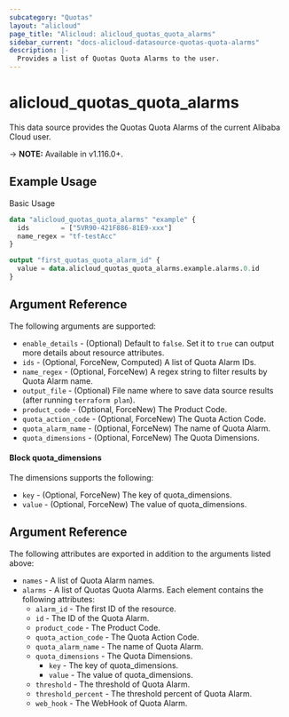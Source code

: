 ```yaml
---
subcategory: "Quotas"
layout: "alicloud"
page_title: "Alicloud: alicloud_quotas_quota_alarms"
sidebar_current: "docs-alicloud-datasource-quotas-quota-alarms"
description: |-
  Provides a list of Quotas Quota Alarms to the user.
---
```


# alicloud\_quotas\_quota\_alarms

This data source provides the Quotas Quota Alarms of the current Alibaba Cloud user.

-> **NOTE:** Available in v1.116.0+.

## Example Usage

Basic Usage

```terraform
data "alicloud_quotas_quota_alarms" "example" {
  ids        = ["5VR90-421F886-81E9-xxx"]
  name_regex = "tf-testAcc"
}

output "first_quotas_quota_alarm_id" {
  value = data.alicloud_quotas_quota_alarms.example.alarms.0.id
}
```

## Argument Reference

The following arguments are supported:

* `enable_details` - (Optional) Default to `false`. Set it to `true` can output more details about resource attributes.
* `ids` - (Optional, ForceNew, Computed)  A list of Quota Alarm IDs.
* `name_regex` - (Optional, ForceNew) A regex string to filter results by Quota Alarm name.
* `output_file` - (Optional) File name where to save data source results (after running `terraform plan`).
* `product_code` - (Optional, ForceNew) The Product Code.
* `quota_action_code` - (Optional, ForceNew) The Quota Action Code.
* `quota_alarm_name` - (Optional, ForceNew) The name of Quota Alarm.
* `quota_dimensions` - (Optional, ForceNew) The Quota Dimensions.

#### Block quota_dimensions

The dimensions supports the following: 

* `key` - (Optional, ForceNew) The key of quota_dimensions.
* `value` - (Optional, ForceNew) The value of quota_dimensions.

## Argument Reference

The following attributes are exported in addition to the arguments listed above:

* `names` - A list of Quota Alarm names.
* `alarms` - A list of Quotas Quota Alarms. Each element contains the following attributes:
	* `alarm_id` - The first ID of the resource.
	* `id` - The ID of the Quota Alarm.
	* `product_code` - The Product Code.
	* `quota_action_code` - The Quota Action Code.
	* `quota_alarm_name` - The name of Quota Alarm.
	* `quota_dimensions` - The Quota Dimensions.
		* `key` - The key of quota_dimensions.
		* `value` - The value of quota_dimensions.
	* `threshold` - The threshold of Quota Alarm.
	* `threshold_percent` - The threshold percent of Quota Alarm.
	* `web_hook` - The WebHook of Quota Alarm.
